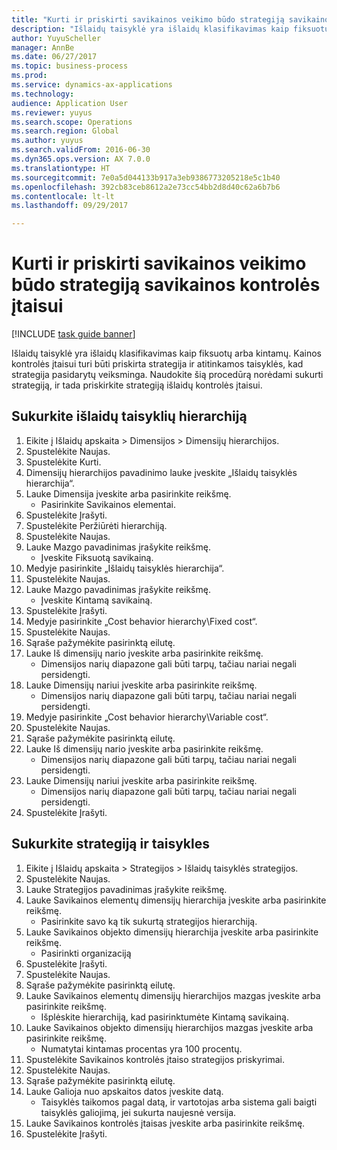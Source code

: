 ```yaml
--- 
title: "Kurti ir priskirti savikainos veikimo būdo strategiją savikainos kontrolės įtaisui"
description: "Išlaidų taisyklė yra išlaidų klasifikavimas kaip fiksuotų arba kintamų."
author: YuyuScheller
manager: AnnBe
ms.date: 06/27/2017
ms.topic: business-process
ms.prod: 
ms.service: dynamics-ax-applications
ms.technology: 
audience: Application User
ms.reviewer: yuyus
ms.search.scope: Operations
ms.search.region: Global
ms.author: yuyus
ms.search.validFrom: 2016-06-30
ms.dyn365.ops.version: AX 7.0.0
ms.translationtype: HT
ms.sourcegitcommit: 7e0a5d044133b917a3eb9386773205218e5c1b40
ms.openlocfilehash: 392cb83ceb8612a2e73cc54bb2d8d40c62a6b7b6
ms.contentlocale: lt-lt
ms.lasthandoff: 09/29/2017

---
```

# <a name="create-and-assign-a-cost-behavior-policy-to-a-cost-control-unit"></a>Kurti ir priskirti savikainos veikimo būdo strategiją savikainos kontrolės įtaisui

[!INCLUDE [task guide banner](../../includes/task-guide-banner.md)]

Išlaidų taisyklė yra išlaidų klasifikavimas kaip fiksuotų arba kintamų. Kainos kontrolės įtaisui turi būti priskirta strategija ir atitinkamos taisyklės, kad strategija pasidarytų veiksminga. Naudokite šią procedūrą norėdami sukurti strategiją, ir tada priskirkite strategiją išlaidų kontrolės įtaisui.


## <a name="create-a-cost-behavior-hierarchy"></a>Sukurkite išlaidų taisyklių hierarchiją
1. Eikite į Išlaidų apskaita > Dimensijos > Dimensijų hierarchijos.
2. Spustelėkite Naujas.
3. Spustelėkite Kurti.
4. Dimensijų hierarchijos pavadinimo lauke įveskite „Išlaidų taisyklės hierarchija“.
5. Lauke Dimensija įveskite arba pasirinkite reikšmę.
    * Pasirinkite Savikainos elementai.  
6. Spustelėkite Įrašyti.
7. Spustelėkite Peržiūrėti hierarchiją.
8. Spustelėkite Naujas.
9. Lauke Mazgo pavadinimas įrašykite reikšmę.
    * Įveskite Fiksuotą savikainą.  
10. Medyje pasirinkite „Išlaidų taisyklės hierarchija“.
11. Spustelėkite Naujas.
12. Lauke Mazgo pavadinimas įrašykite reikšmę.
    * Įveskite Kintamą savikainą.  
13. Spustelėkite Įrašyti.
14. Medyje pasirinkite „Cost behavior hierarchy\Fixed cost“.
15. Spustelėkite Naujas.
16. Sąraše pažymėkite pasirinktą eilutę.
17. Lauke Iš dimensijų nario įveskite arba pasirinkite reikšmę.
    * Dimensijos narių diapazone gali būti tarpų, tačiau nariai negali persidengti.  
18. Lauke Dimensijų nariui įveskite arba pasirinkite reikšmę.
    * Dimensijos narių diapazone gali būti tarpų, tačiau nariai negali persidengti.  
19. Medyje pasirinkite „Cost behavior hierarchy\Variable cost“.
20. Spustelėkite Naujas.
21. Sąraše pažymėkite pasirinktą eilutę.
22. Lauke Iš dimensijų nario įveskite arba pasirinkite reikšmę.
    * Dimensijos narių diapazone gali būti tarpų, tačiau nariai negali persidengti.  
23. Lauke Dimensijų nariui įveskite arba pasirinkite reikšmę.
    * Dimensijos narių diapazone gali būti tarpų, tačiau nariai negali persidengti.  
24. Spustelėkite Įrašyti.

## <a name="create-the-policy-and-rules"></a>Sukurkite strategiją ir taisykles
1. Eikite į Išlaidų apskaita > Strategijos > Išlaidų taisyklės strategijos.
2. Spustelėkite Naujas.
3. Lauke Strategijos pavadinimas įrašykite reikšmę.
4. Lauke Savikainos elementų dimensijų hierarchija įveskite arba pasirinkite reikšmę.
    * Pasirinkite savo ką tik sukurtą strategijos hierarchiją.  
5. Lauke Savikainos objekto dimensijų hierarchija įveskite arba pasirinkite reikšmę.
    * Pasirinkti organizaciją  
6. Spustelėkite Įrašyti.
7. Spustelėkite Naujas.
8. Sąraše pažymėkite pasirinktą eilutę.
9. Lauke Savikainos elementų dimensijų hierarchijos mazgas įveskite arba pasirinkite reikšmę.
    * Išplėskite hierarchiją, kad pasirinktumėte Kintamą savikainą.  
10. Lauke Savikainos objekto dimensijų hierarchijos mazgas įveskite arba pasirinkite reikšmę.
    * Numatytai kintamas procentas yra 100 procentų.  
11. Spustelėkite Savikainos kontrolės įtaiso strategijos priskyrimai.
12. Spustelėkite Naujas.
13. Sąraše pažymėkite pasirinktą eilutę.
14. Lauke Galioja nuo apskaitos datos įveskite datą.
    * Taisyklės taikomos pagal datą, ir vartotojas arba sistema gali baigti taisyklės galiojimą, jei sukurta naujesnė versija.  
15. Lauke Savikainos kontrolės įtaisas įveskite arba pasirinkite reikšmę.
16. Spustelėkite Įrašyti.



